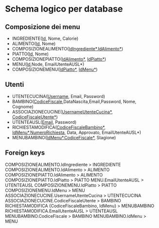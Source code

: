 # Schema logico per database
## Composizione dei menu
- INGREDIENTE(<ins>Id</ins>, Nome, Calorie)
- ALIMENTO(<ins>Id</ins>, Nome)
- COMPOSIZIONEALIMENTO(<ins>IdIngrediente*</ins>,<ins>IdAlimento*</ins>)
- PIATTO(<ins>Id</ins>, Nome)
- COMPOSIZIONEPIATTO(<ins>IdAlimento*</ins>, <ins>IdPiatto*</ins>)
- MENU(<ins>Id</ins>,Node, EmailUtenteAUSL*)
- COMPOSIZIONEMENU(<ins>IdPiatto*</ins>, <ins>IdMenu*</ins>)

## Utenti
- UTENTECUCINA(<ins>Username</ins>, Email, Password)
- BAMBINO(<ins>CodiceFiscale</ins>,DataNascita,Email,Password, Nome, Cognome)
- ASSOCIAZIONECUCINE(<ins>UsernameUtenteCucina*</ins>, <ins>CodiceFiscaleUtente*</ins>)
- UTENTEAUSL(<ins>Email</ins>, Password)
- RICHIESTAMODIFICA(<ins>CodiceFiscaleBambino*</ins>, <ins>IdMenu*</ins>,<ins>NumeroRichiesta</ins>, Data, Approvato, EmailUtenteAUSL*)
- MENUBAMBINO(<ins>IdMenu*</ins>,<ins>CodiceFiscale*</ins>, Stagione)

## Foreign keys
COMPOSIZIONEALIMENTO.IdIngrediente > INGREDIENTE
COMPOSIZIONEALIMENTO.IdAlimento > ALIMENTO
COMPOSIZIONEPIATTO.IdAlimento > ALIMENTO
COMPOSIZIONEPIATTO.IdPiatto > PIATTO
MENU.EmailUtenteAUSL > UTENTEAUSL
COMPOSIZIONEMENU.IdPiatto > PIATTO
COMPOSIZIONEMENU.IdMenu > MENU
ASSOCIAZIONECUCINE.UsernameUtenteCucina > UTENTECUCINA
ASSOCIAZIONECUCINE.CodiceFiscaleUtente > BAMBINO
RICHIESTAMODIFICA {CodiceFiscaleBambino, IdMenu} > MENUBAMBINO
RICHIESTAMODIFICA.EmailUtenteAUSL > UTENTEAUSL
MENUBAMBINO.CodiceFiscale > BAMBINO
MENUBAMBINO.IdMenu > MENU